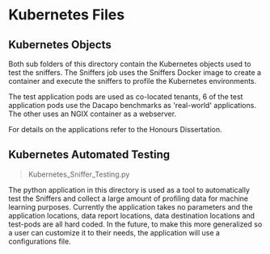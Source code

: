 # Kubernetes Files

## Kubernetes Objects

Both sub folders of this directory contain the Kubernetes objects used to test the sniffers. The Sniffers job uses the Sniffers Docker image to create a container and execute the sniffers to profile the Kubernetes environments. 

The test application pods are used as co-located tenants, 6 of the test application pods use the Dacapo benchmarks as 'real-world' applications. The other uses an NGIX container as a webserver. 

For details on the applications refer to the Honours Dissertation. 

## Kubernetes Automated Testing
>Kubernetes_Sniffer_Testing.py

The python application in this directory is used as a tool to automatically test the Sniffers and collect a large amount of profiling data for machine learning purposes. Currently the application takes no parameters and the application locations, data report locations, data destination locations and test-pods are all hard coded. In the future, to make this more generalized so a user can customize it to their needs, the application will use a configurations file.  